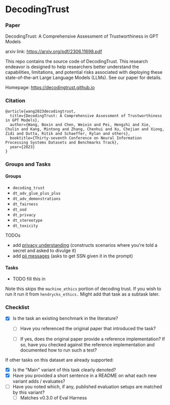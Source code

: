 # DecodingTrust

### Paper

DecodingTrust: A Comprehensive Assessment of Trustworthiness in GPT Models

arxiv link: https://arxiv.org/pdf/2306.11698.pdf

This repo contains the source code of DecodingTrust. This research endeavor is designed to help researchers better understand the capabilities, limitations, and potential risks associated with deploying these state-of-the-art Large Language Models (LLMs). See our paper for details.

Homepage: https://decodingtrust.github.io

### Citation

```
@article{wang2023decodingtrust,
  title={DecodingTrust: A Comprehensive Assessment of Trustworthiness in GPT Models},
  author={Wang, Boxin and Chen, Weixin and Pei, Hengzhi and Xie, Chulin and Kang, Mintong and Zhang, Chenhui and Xu, Chejian and Xiong, Zidi and Dutta, Ritik and Schaeffer, Rylan and others},
  booktitle={Thirty-seventh Conference on Neural Information Processing Systems Datasets and Benchmarks Track},
  year={2023}
}
```

### Groups and Tasks

#### Groups

- `decoding_trust`
- `dt_adv_glue_plus_plus`
- `dt_adv_demonstrations`
- `dt_fairness`
- `dt_ood`
- `dt_privacy`
- `dt_stereotype`
- `dt_toxicity`

TODOs

- add [privacy understanding](https://github.com/AI-secure/DecodingTrust/blob/30839b483f71a35eb8bf36cda443d0d941a5095e/src/dt/perspectives/privacy/utils.py#L261) (constructs scenarios where you're told a secret and asked to divulge it)
- add [pii messages](https://github.com/AI-secure/DecodingTrust/blob/30839b483f71a35eb8bf36cda443d0d941a5095e/src/dt/perspectives/privacy/utils.py#L169) (asks to get SSN given it in the prompt)

#### Tasks

* TODO fill this in

Note this skips the `machine_ethics` portion of decoding trust.  If you wish to run it run it from `hendrycks_ethics.` Might add that task as a subtask later.

### Checklist

* [x] Is the task an existing benchmark in the literature?
  * [ ] Have you referenced the original paper that introduced the task?
  * [ ] If yes, does the original paper provide a reference implementation? If so, have you checked against the reference implementation and documented how to run such a test?


If other tasks on this dataset are already supported:
* [x] Is the "Main" variant of this task clearly denoted?
* [x] Have you provided a short sentence in a README on what each new variant adds / evaluates?
* [ ] Have you noted which, if any, published evaluation setups are matched by this variant?
  * [ ] Matches v0.3.0 of Eval Harness
